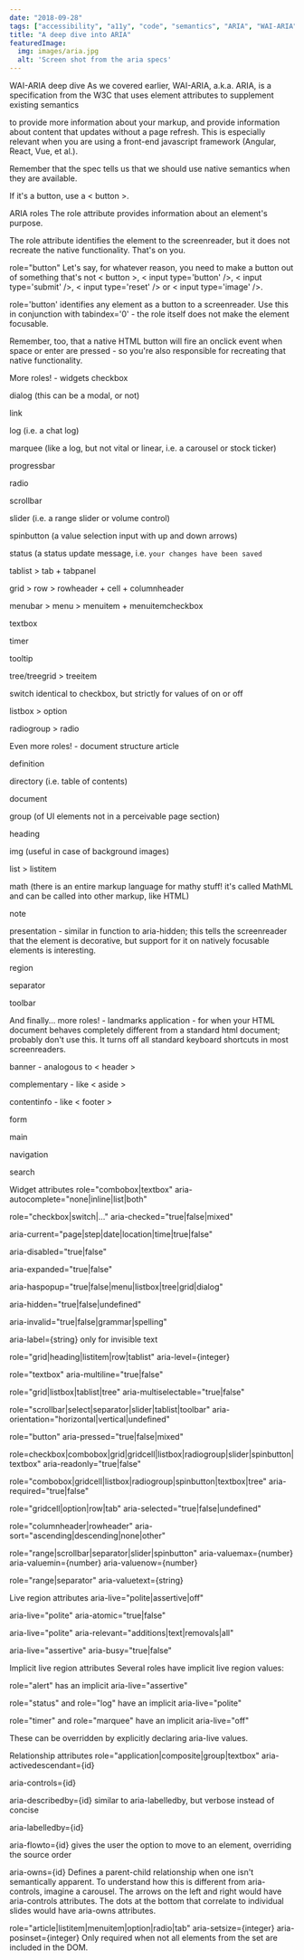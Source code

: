 ```yaml
---
date: "2018-09-28"
tags: ["accessibility", "a11y", "code", "semantics", "ARIA", "WAI-ARIA", "DOM", "DOM API"]
title: "A deep dive into ARIA"
featuredImage:
  img: images/aria.jpg
  alt: 'Screen shot from the aria specs'
---
```


WAI-ARIA deep dive
As we covered earlier, WAI-ARIA, a.k.a. ARIA, is a specification from the W3C that uses element attributes to supplement existing semantics

to provide more information about your markup, and
provide information about content that updates without a page refresh.
This is especially relevant when you are using a front-end javascript framework (Angular, React, Vue, et al.).

Remember that the spec tells us that we should use native semantics when they are available.

If it's a button, use a < button >.

ARIA roles
The role attribute provides information about an element's purpose.

The role attribute identifies the element to the screenreader, but it does not recreate the native functionality. That's on you.

role="button"
Let's say, for whatever reason, you need to make a button out of something that's not < button >, < input type='button' />, < input type='submit' />, < input type='reset' /> or < input type='image' />.

role='button' identifies any element as a button to a screenreader. Use this in conjunction with tabindex='0' - the role itself does not make the element focusable.

Remember, too, that a native HTML button will fire an onclick event when space or enter are pressed - so you're also responsible for recreating that native functionality.

More roles! - widgets
checkbox

dialog (this can be a modal, or not)

link

log (i.e. a chat log)

marquee (like a log, but not vital or linear, i.e. a carousel or stock ticker)

progressbar

radio

scrollbar

slider (i.e. a range slider or volume control)

spinbutton (a value selection input with up and down arrows)

status (a status update message, i.e. `your changes have been saved`

tablist > tab + tabpanel

grid > row > rowheader + cell + columnheader

menubar > menu > menuitem + menuitemcheckbox

textbox

timer

tooltip

tree/treegrid > treeitem

switch identical to checkbox, but strictly for values of on or off

listbox > option

radiogroup > radio

Even more roles! - document structure
article

definition

directory (i.e. table of contents)

document

group (of UI elements not in a perceivable page section)

heading

img (useful in case of background images)

list > listitem

math (there is an entire markup language for mathy stuff! it's called MathML and can be called into other markup, like HTML)

note

presentation - similar in function to aria-hidden; this tells the screenreader that the element is decorative, but support for it on natively focusable elements is interesting.

region

separator

toolbar

And finally... more roles! - landmarks
application - for when your HTML document behaves completely different from a standard html document; probably don't use this. It turns off all standard keyboard shortcuts in most screenreaders.

banner - analogous to < header >

complementary - like < aside >

contentinfo - like < footer >

form

main

navigation

search

Widget attributes
role="combobox|textbox" aria-autocomplete="none|inline|list|both"

role="checkbox|switch|..." aria-checked="true|false|mixed"

aria-current="page|step|date|location|time|true|false"

aria-disabled="true|false"

aria-expanded="true|false"

aria-haspopup="true|false|menu|listbox|tree|grid|dialog"

aria-hidden="true|false|undefined"

aria-invalid="true|false|grammar|spelling"

aria-label={string} only for invisible text

role="grid|heading|listitem|row|tablist" aria-level={integer}

role="textbox" aria-multiline="true|false"

role="grid|listbox|tablist|tree" aria-multiselectable="true|false"

role="scrollbar|select|separator|slider|tablist|toolbar" aria-orientation="horizontal|vertical|undefined"

role="button" aria-pressed="true|false|mixed"

role=checkbox|combobox|grid|gridcell|listbox|radiogroup|slider|spinbutton|textbox" aria-readonly="true|false"

role="combobox|gridcell|listbox|radiogroup|spinbutton|textbox|tree" aria-required="true|false"

role="gridcell|option|row|tab" aria-selected="true|false|undefined"

role="columnheader|rowheader" aria-sort="ascending|descending|none|other"

role="range|scrollbar|separator|slider|spinbutton" aria-valuemax={number} aria-valuemin={number} aria-valuenow={number}

role="range|separator" aria-valuetext={string}

Live region attributes
aria-live="polite|assertive|off"

aria-live="polite" aria-atomic="true|false"

aria-live="polite" aria-relevant="additions|text|removals|all"

aria-live="assertive" aria-busy="true|false"

Implicit live region attributes
Several roles have implicit live region values:

role="alert" has an implicit aria-live="assertive"

role="status" and role="log" have an implicit aria-live="polite"

role="timer" and role="marquee" have an implicit aria-live="off"

These can be overridden by explicitly declaring aria-live values.

Relationship attributes
role="application|composite|group|textbox" aria-activedescendant={id}

aria-controls={id}

aria-describedby={id} similar to aria-labelledby, but verbose instead of concise

aria-labelledby={id}

aria-flowto={id} gives the user the option to move to an element, overriding the source order

aria-owns={id} Defines a parent-child relationship when one isn't semantically apparent. To understand how this is different from aria-controls, imagine a carousel. The arrows on the left and right would have aria-controls attributes. The dots at the bottom that correlate to individual slides would have aria-owns attributes.

role="article|listitem|menuitem|option|radio|tab" aria-setsize={integer} aria-posinset={integer} Only required when not all elements from the set are included in the DOM.
